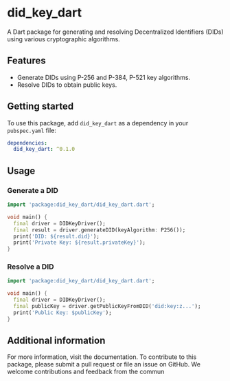 # did_key_dart

A Dart package for generating and resolving Decentralized Identifiers (DIDs) using various cryptographic algorithms.

## Features

- Generate DIDs using P-256 and P-384, P-521 key algorithms.
- Resolve DIDs to obtain public keys.

## Getting started

To use this package, add `did_key_dart` as a dependency in your `pubspec.yaml` file:

```yaml
dependencies:
  did_key_dart: ^0.1.0
```

## Usage

### Generate a DID

```dart
import 'package:did_key_dart/did_key_dart.dart';

void main() {
  final driver = DIDKeyDriver();
  final result = driver.generateDID(keyAlgorithm: P256());
  print('DID: ${result.did}');
  print('Private Key: ${result.privateKey}');
}
```

### Resolve a DID

```dart
import 'package:did_key_dart/did_key_dart.dart';

void main() {
  final driver = DIDKeyDriver();
  final publicKey = driver.getPublicKeyFromDID('did:key:z...');
  print('Public Key: $publicKey');
}
```

## Additional information

For more information, visit the documentation.  To contribute to this package, please submit a pull request or file an issue on GitHub. We welcome contributions and feedback from the commun
